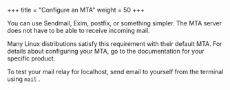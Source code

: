 +++
title = "Configure an MTA"
weight = 50
+++

You can use Sendmail, Exim, postfix, or something simpler. The MTA server does not have to be able to receive incoming mail. 

Many Linux distributions satisfy this requirement with their default MTA. For details about configuring your MTA, go to the documentation for your specific product. 

To test your mail relay for localhost, send email to yourself from the terminal using `mail` . 

